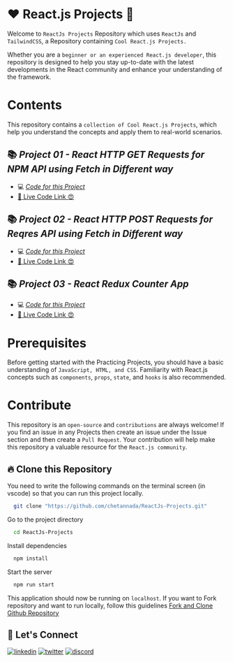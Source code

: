 # ❤️ React.js Projects 🚀
Welcome to `ReactJs Projects` Repository which uses `ReactJs` and `TailwindCSS`, a Repository containing `Cool React.js Projects.`

Whether you are a `beginner or an experienced React.js developer`, this repository is designed to help you stay up-to-date with the latest developments in the React community and enhance your understanding of the framework.

# Contents
This repository contains a `collection of Cool React.js Projects`, which help you understand the concepts and apply them to real-world scenarios.

## 📚 _Project 01 - React HTTP GET Requests for NPM API using Fetch in Different way_
- 💻 [_Code for this Project_](./src/React-Fetch-Get/)
- [🚀 Live Code Link 😍](https://ex-01-react-fetch-get.netlify.app/)

## 📚 _Project 02 - React HTTP POST Requests for Reqres API using Fetch in Different way_
- 💻 [_Code for this Project_](./src/React-Fetch-Post/)
- [🚀 Live Code Link 😍](https://ex-02-react-fetch-post.netlify.app/)

## 📚 _Project 03 - React Redux Counter App_
- 💻 [_Code for this Project_](./src/Redux-Counter-App//)
- [🚀 Live Code Link 😍](https://ex-03-react-redux-counter-app.netlify.app/)

# Prerequisites
Before getting started with the Practicing Projects, you should have a basic understanding of `JavaScript, HTML, and CSS`. Familiarity with React.js concepts such as `components`, `props`, `state`, and `hooks` is also recommended.

# Contribute
This repository is an `open-source` and `contributions` are always welcome! If you find an issue in any Projects then create an issue under the Issue section and then create a `Pull Request`. Your contribution will help make this repository a valuable resource for the `React.js community`.

## 🔥 Clone this Repository
You need to write the following commands on the terminal screen (in vscode) so that you can run this project locally.

```bash
  git clone "https://github.com/chetannada/ReactJs-Projects.git"
```
Go to the project directory

```bash
  cd ReactJs-Projects
```
Install dependencies
```bash
  npm install
```
Start the server
```bash
  npm run start
```

This application should now be running on `localhost`. If you want to Fork repository and want to run locally, follow this guidelines [Fork and Clone Github Repository](https://docs.github.com/en/get-started/quickstart/fork-a-repo)

## 🔗 Let's Connect
[![linkedin](https://img.shields.io/badge/LinkedIn-0077B5?style=for-the-badge&logo=linkedin&logoColor=white)](https://www.linkedin.com/in/chetannada/)
[![twitter](https://img.shields.io/badge/Twitter-1DA1F2?style=for-the-badge&logo=twitter&logoColor=white)](https://twitter.com/chetannada)
[![discord](https://img.shields.io/badge/Discord-5865F2?style=for-the-badge&logo=discord&logoColor=white)](https://discordapp.com/users/916005177838956555)
